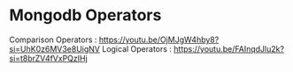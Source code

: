
# Mongodb Operators

Comparison Operators : https://youtu.be/OjMJgW4hby8?si=UhK0z6MV3e8UigNV
Logical Operators : https://youtu.be/FAInqdJlu2k?si=t8brZV4fVxPQzIHj
